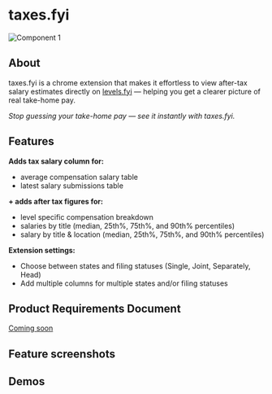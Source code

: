 # taxes.fyi
![Component 1](https://github.com/user-attachments/assets/a2c1f86b-8639-4d3d-a3b2-043c6c222636)

## About
taxes.fyi is a chrome extension that makes it effortless to view after-tax salary estimates directly on [levels.fyi](https://levels.fyi) — helping you get a clearer picture of real take-home pay.

_Stop guessing your take-home pay — see it instantly with taxes.fyi._

## Features
**Adds tax salary column for:**
- average compensation salary table
- latest salary submissions table

**\+ adds after tax figures for:**
- level specific compensation breakdown
- salaries by title (median, 25th%, 75th%, and 90th% percentiles)
- salary by title & location (median, 25th%, 75th%, and 90th% percentiles)

**Extension settings:**
- Choose between states and filing statuses (Single, Joint, Separately, Head)
- Add multiple columns for multiple states and/or filing statuses 

## Product Requirements Document
[Coming soon](https://levels.fyi) 

## Feature screenshots

## Demos
